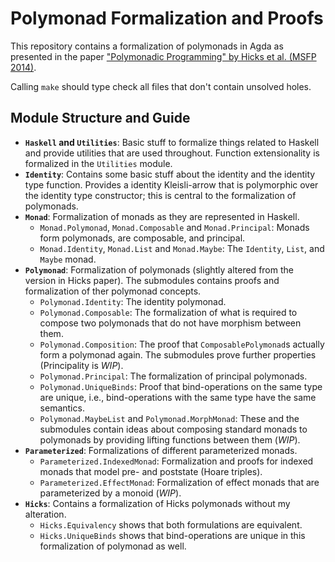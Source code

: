 
# Polymonad Formalization and Proofs

This repository contains a formalization of polymonads in Agda as 
presented in the paper 
["Polymonadic Programming" by Hicks et al. (MSFP 2014)](http://www.cs.bham.ac.uk/~pbl/msfp2014/polymonad.pdf).

Calling `make` should type check all files that don't contain 
unsolved holes.

## Module Structure and Guide

* **`Haskell` and `Utilities`**:
  Basic stuff to formalize things related to Haskell and provide utilities that
  are used throughout. Function extensionality is formalized in the `Utilities`
  module.
* **`Identity`**:
  Contains some basic stuff about the identity and the identity type function.
  Provides a identity Kleisli-arrow that is polymorphic over the identity type
  constructor; this is central to the formalization of polymonads.
* **`Monad`**:
  Formalization of monads as they are represented in Haskell.
  * `Monad.Polymonad`, `Monad.Composable` and `Monad.Principal`:
    Monads form polymonads, are composable, and principal.
  * `Monad.Identity`, `Monad.List` and `Monad.Maybe`:
    The `Identity`, `List`, and `Maybe` monad.
* **`Polymonad`**:
  Formalization of polymonads (slightly altered from the version in Hicks paper).
  The submodules contains proofs and formalization of ther polymonad concepts.
  * `Polymonad.Identity`: 
    The identity polymonad.
  * `Polymonad.Composable`: 
    The formalization of what is required to 
    compose two polymonads that do not have morphism between them.
  * `Polymonad.Composition`: 
    The proof that `ComposablePolymonad`s actually
    form a polymonad again. The submodules prove further properties (Principality is *WIP*).
  * `Polymonad.Principal`: 
    The formalization of principal polymonads.
  * `Polymonad.UniqueBinds`: 
    Proof that bind-operations on the same type 
    are unique, i.e., bind-operations with the same type have the same semantics.
  * `Polymonad.MaybeList` and `Polymonad.MorphMonad`: 
    These and the submodules contain
    ideas about composing standard monads to polymonads by providing lifting
    functions between them (*WIP*).
* **`Parameterized`**:
  Formalizations of different parameterized monads.
  * `Parameterized.IndexedMonad`: 
    Formalization and proofs for indexed monads that model pre- and poststate (Hoare triples).
  * `Parameterized.EffectMonad`:
    Formalization of effect monads that are parameterized by a monoid (*WIP*).
* **`Hicks`**:
  Contains a formalization of Hicks polymonads without 
  my alteration. 
  * `Hicks.Equivalency` shows that both formulations are equivalent.
  * `Hicks.UniqueBinds` shows that bind-operations are unique in this formalization of polymonad as well.